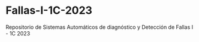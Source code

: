 # Fallas-I-1C-2023
Repositorio de Sistemas Automáticos de diagnóstico y Detección de Fallas I - 1C 2023
